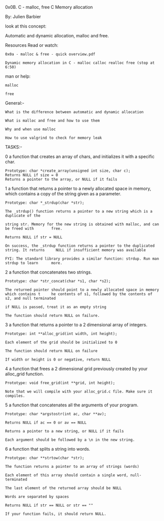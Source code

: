 0x0B. C - malloc, free
C
Memory allocation

 By: Julien Barbier


look at this concept:

Automatic and dynamic allocation, malloc and free.


Resources
	Read or watch:

	0x0a - malloc & free - quick overview.pdf

	Dynamic memory allocation in C - malloc calloc realloc free (stop at 6:50)


man or help:

	malloc

	free


General:-

	What is the difference between automatic and dynamic allocation

	What is malloc and free and how to use them

	Why and when use malloc

	How to use valgrind to check for memory leak


TASKS:-

0 a function that creates an array of chars, and initializes it with a specific char.

	Prototype: char *create_array(unsigned int size, char c);
	Returns NULL if size = 0
	Returns a pointer to the array, or NULL if it fails


1  a function that returns a pointer to a newly allocated space in memory, which contains a 	  copy of the string given as a parameter.

	Prototype: char *_strdup(char *str);
	
	The _strdup() function returns a pointer to a new string which is a duplicate of the 

	string str. Memory for the new string is obtained with malloc, and can be freed with   		free.

	Returns NULL if str = NULL

	On success, the _strdup function returns a pointer to the duplicated string. It returns 	NULL if insufficient memory was available

	FYI: The standard library provides a similar function: strdup. Run man strdup to learn 		more.

2 a function that concatenates two strings.

	Prototype: char *str_concat(char *s1, char *s2);

	The returned pointer should point to a newly allocated space in memory which contains t		he contents of s1, followed by the contents of s2, and null terminated

	if NULL is passed, treat it as an empty string

	The function should return NULL on failure.


3  a function that returns a pointer to a 2 dimensional array of integers.

	Prototype: int **alloc_grid(int width, int height);

	Each element of the grid should be initialized to 0

	The function should return NULL on failure
	
	If width or height is 0 or negative, return NULL

4 a function that frees a 2 dimensional grid previously created by your alloc_grid function.

	Prototype: void free_grid(int **grid, int height);
	
	Note that we will compile with your alloc_grid.c file. Make sure it compiles.

5 a function that concatenates all the arguments of your program.

	Prototype: char *argstostr(int ac, char **av);

	Returns NULL if ac == 0 or av == NULL

	Returns a pointer to a new string, or NULL if it fails

	Each argument should be followed by a \n in the new string.

6 a function that splits a string into words.

	Prototype: char **strtow(char *str);

	The function returns a pointer to an array of strings (words)

	Each element of this array should contain a single word, null-terminated

	The last element of the returned array should be NULL

	Words are separated by spaces

	Returns NULL if str == NULL or str == ""

	If your function fails, it should return NULL.

